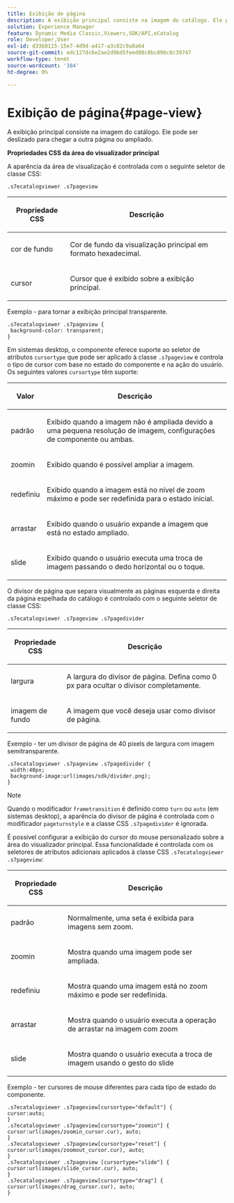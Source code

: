 ```yaml
---
title: Exibição de página
description: A exibição principal consiste na imagem do catálogo. Ele pode ser deslizado para chegar a outra página ou ampliado.
solution: Experience Manager
feature: Dynamic Media Classic,Viewers,SDK/API,eCatalog
role: Developer,User
exl-id: d3368115-15e7-4d9d-a417-a3c82c9a8a64
source-git-commit: edc127dc6e2ae2d9bd5feed08c8bc896c8c39747
workflow-type: tm+mt
source-wordcount: '384'
ht-degree: 0%

---
```


# Exibição de página{#page-view}

A exibição principal consiste na imagem do catálogo. Ele pode ser deslizado para chegar a outra página ou ampliado.

<!--<a id="section_061E550C1C1D4DB2BD663A898895B38C"></a>-->

**Propriedades CSS da área do visualizador principal**

A aparência da área de visualização é controlada com o seguinte seletor de classe CSS:

```
.s7ecatalogviewer .s7pageview
```

<table id="table_94EE3F5BBE4547C0B4943471CEE7EDE4"> 
 <thead> 
  <tr> 
   <th colname="col1" class="entry"> <p> Propriedade CSS </p> </th> 
   <th colname="col2" class="entry"> <p>Descrição </p> </th> 
  </tr> 
 </thead>
 <tbody> 
  <tr> 
   <td colname="col1"> <p> <span class="codeph"> cor de fundo </span> </p> </td> 
   <td colname="col2"> <p> Cor de fundo da visualização principal em formato hexadecimal. </p> </td> 
  </tr> 
  <tr> 
   <td colname="col1"> <p> <span class="codeph"> cursor </span> </p> </td> 
   <td colname="col2"> <p>Cursor que é exibido sobre a exibição principal. </p> </td> 
  </tr> 
 </tbody> 
</table>

Exemplo - para tornar a exibição principal transparente.

```
.s7ecatalogviewer .s7pageview { 
 background-color: transparent; 
}
```

Em sistemas desktop, o componente oferece suporte ao seletor de atributos `cursortype` que pode ser aplicado à classe `.s7pageview` e controla o tipo de cursor com base no estado do componente e na ação do usuário. Os seguintes valores `cursortype` têm suporte:

<table id="table_45B83F6CCDE84C36B0E087CA9144BFE6"> 
 <thead> 
  <tr> 
   <th colname="col1" class="entry"> <p>Valor </p> </th> 
   <th colname="col2" class="entry"> <p>Descrição </p> </th> 
  </tr> 
 </thead>
 <tbody> 
  <tr> 
   <td colname="col1"> <p> <span class="codeph"> padrão </span> </p> </td> 
   <td colname="col2"> <p>Exibido quando a imagem não é ampliada devido a uma pequena resolução de imagem, configurações de componente ou ambas. </p> </td> 
  </tr> 
  <tr> 
   <td colname="col1"> <p> <span class="codeph"> zoomin </span> </p> </td> 
   <td colname="col2"> <p>Exibido quando é possível ampliar a imagem. </p> </td> 
  </tr> 
  <tr> 
   <td colname="col1"> <p> <span class="codeph"> redefiniu </span> </p> </td> 
   <td colname="col2"> <p>Exibido quando a imagem está no nível de zoom máximo e pode ser redefinida para o estado inicial. </p> </td> 
  </tr> 
  <tr> 
   <td colname="col1"> <p> <span class="codeph"> arrastar </span> </p> </td> 
   <td colname="col2"> <p>Exibido quando o usuário expande a imagem que está no estado ampliado. </p> </td> 
  </tr> 
  <tr> 
   <td colname="col1"> <p> <span class="codeph"> slide </span> </p> </td> 
   <td colname="col2"> <p>Exibido quando o usuário executa uma troca de imagem passando o dedo horizontal ou o toque. </p> </td> 
  </tr> 
 </tbody> 
</table>

O divisor de página que separa visualmente as páginas esquerda e direita da página espelhada do catálogo é controlado com o seguinte seletor de classe CSS:

`.s7ecatalogviewer .s7pageview .s7pagedivider`

<table id="table_77EBC9A77BF14CF4974F8F43C709A207"> 
 <thead> 
  <tr> 
   <th colname="col1" class="entry"> <p> Propriedade CSS </p> </th> 
   <th colname="col2" class="entry"> <p>Descrição </p> </th> 
  </tr> 
 </thead>
 <tbody> 
  <tr> 
   <td colname="col1"> <p> <span class="codeph"> largura </span> </p> </td> 
   <td colname="col2"> <p> A largura do divisor de página. Defina como <span class="codeph"> 0 </span> px para ocultar o divisor completamente. </p> </td> 
  </tr> 
  <tr> 
   <td colname="col1"> <p> <span class="codeph"> imagem de fundo </span> </p> </td> 
   <td colname="col2"> <p>A imagem que você deseja usar como divisor de página. </p> </td> 
  </tr> 
 </tbody> 
</table>

Exemplo - ter um divisor de página de 40 pixels de largura com imagem semitransparente.

```
.s7ecatalogviewer .s7pageview .s7pagedivider { 
 width:40px; 
 background-image:url(images/sdk/divider.png); 
}
```

>[!NOTE]
>
>Quando o modificador `frametransition` é definido como `turn` ou `auto` (em sistemas desktop), a aparência do divisor de página é controlada com o modificador `pageturnstyle` e a classe CSS `.s7pagedivider` é ignorada.

É possível configurar a exibição do cursor do mouse personalizado sobre a área do visualizador principal. Essa funcionalidade é controlada com os seletores de atributos adicionais aplicados à classe CSS `.s7ecatalogviewer .s7pageview`:

<table id="table_908164DECF9347A19A9696A23BBDB1A2"> 
 <thead> 
  <tr> 
   <th colname="col1" class="entry"> <p> Propriedade CSS </p> </th> 
   <th colname="col2" class="entry"> <p>Descrição </p> </th> 
  </tr> 
 </thead>
 <tbody> 
  <tr> 
   <td colname="col1"> <p> <span class="codeph"> padrão </span> </p> </td> 
   <td colname="col2"> <p> Normalmente, uma seta é exibida para imagens sem zoom. </p> </td> 
  </tr> 
  <tr> 
   <td colname="col1"> <p> <span class="codeph"> zoomin </span> </p> </td> 
   <td colname="col2"> <p> Mostra quando uma imagem pode ser ampliada. </p> </td> 
  </tr> 
  <tr> 
   <td colname="col1"> <p> <span class="codeph"> redefiniu </span> </p> </td> 
   <td colname="col2"> <p>Mostra quando uma imagem está no zoom máximo e pode ser redefinida. </p> </td> 
  </tr> 
  <tr> 
   <td colname="col1"> <p> <span class="codeph"> arrastar </span> </p> </td> 
   <td colname="col2"> <p>Mostra quando o usuário executa a operação de arrastar na imagem com zoom </p> </td> 
  </tr> 
  <tr> 
   <td colname="col1"> <p> <span class="codeph"> slide </span> </p> </td> 
   <td colname="col2"> <p>Mostra quando o usuário executa a troca de imagem usando o gesto do slide </p> </td> 
  </tr> 
 </tbody> 
</table>

Exemplo - ter cursores de mouse diferentes para cada tipo de estado do componente.

```
.s7ecatalogviewer .s7pageview[cursortype="default"] { 
cursor:auto; 
} 
.s7ecatalogviewer .s7pageview[cursortype="zoomin"] { 
cursor:url(images/zoomin_cursor.cur), auto; 
} 
.s7ecatalogviewer .s7pageview[cursortype="reset"] { 
cursor:url(images/zoomout_cursor.cur), auto; 
} 
.s7ecatalogviewer .s7pageview [cursortype="slide"] { 
cursor:url(images/slide_cursor.cur), auto; 
} 
.s7ecatalogviewer .s7pageview[cursortype="drag"] { 
cursor:url(images/drag_cursor.cur), auto; 
}
```
